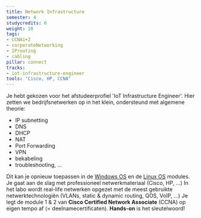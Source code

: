 ```yaml
---
title: Network Infrastructure
semester: 4
studycredits: 6
weight: 10
tags:
- CCNA1+2
- corporateNetworking
- IProuting
- cabling
pillar: connect
tracks:
- iot-infrastructure-engineer
tools: "Cisco, HP, CCNA"
---
```


Je hebt gekozen voor het afstudeerprofiel 'IoT Infrastructure Engineer'. Hier zetten we bedrijfsnetwerken op in het klein, ondersteund met algemene theorie:  
- IP subnetting  
- DNS  
- DHCP  
- NAT  
- Port Forwarding  
- VPN  
- bekabeling  
- troubleshooting, ...  

Dit kan je opnieuw toepassen in de [Windows OS](/programma/windows-os/) en de [Linux OS](/programma/linux-os) modules. Je gaat aan de slag met professioneel netwerkmateriaal (Cisco, HP, ...) In het labo wordt real-life netwerken opgezet met de meest gebruikte netwerktechnologiën (VLANs, static & dynamic routing, QOS, VoIP, …) Je legt de module 1 & 2 van **Cisco Certified Network Associate** (CCNA) op eigen tempo af (= deelnamecertificaten). **Hands-on** is het sleutelwoord!